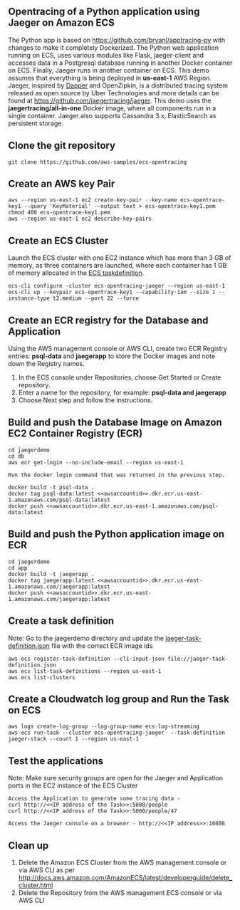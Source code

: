 ## Opentracing of a Python application using Jaeger on Amazon ECS
The Python app is based on https://github.com/bryanl/apptracing-py with changes to make it completely Dockerized. The Python web application running on ECS, uses various modules like Flask, jaeger-client and accesses data in a Postgresql database running in another Docker container on ECS. Finally, Jaeger runs in another container on ECS. This demo assumes that everything is being deployed in **us-east-1** AWS Region. 
Jaeger, inspired by [Dapper](https://research.google.com/pubs/pub36356.html) and OpenZipkin, is a distributed tracing system released as open source by Uber Technologies and more details can be found at https://github.com/jaegertracing/jaeger. This demo uses the **jaegertracing/all-in-one** Docker image, where all components run in a single container. Jaeger also supports Cassandra 3.x, ElasticSearch as persistent storage.

## Clone the git repository
```
git clone https://github.com/aws-samples/ecs-opentracing
```

## Create an AWS key Pair
```
aws --region us-east-1 ec2 create-key-pair --key-name ecs-opentrace-key1 --query 'KeyMaterial' --output text > ecs-opentrace-key1.pem
chmod 400 ecs-opentrace-key1.pem
aws --region us-east-1 ec2 describe-key-pairs
```

## Create an ECS Cluster
Launch the ECS cluster with one EC2 instance which has more than 3 GB of memory, as three containers are launched, where each container has 1 GB of memory allocated in the [ECS taskdefinition](https://github.com/aws-samples/ecs-opentracing/blob/master/jaegerdemo/jaeger-task-definition.json).

```
ecs-cli configure -cluster ecs-opentracing-jaeger --region us-east-1
ecs-cli up --keypair ecs-opentrace-key1 --capability-iam --size 1 --instance-type t2.medium --port 22 --force
```

## Create an ECR registry for the Database and Application
Using the AWS management console or AWS CLI, create two ECR Registry entries: **psql-data** and **jaegerapp** to store the Docker images and note down the Registry names.

1. In the ECS console under Repositories, choose Get Started or Create repository.
2. Enter a name for the repository, for example: **psql-data and jaegerapp**
3. Choose Next step and follow the instructions.

## Build and push the Database Image on Amazon EC2 Container Registry (ECR)
```
cd jaegerdemo
cd db
aws ecr get-login --no-include-email --region us-east-1

Run the docker login command that was returned in the previous step.

docker build -t psql-data .
docker tag psql-data:latest <<awsaccountid>>.dkr.ecr.us-east-1.amazonaws.com/psql-data:latest
docker push <<awsaccountid>>.dkr.ecr.us-east-1.amazonaws.com/psql-data:latest
```

## Build and push the Python application image on ECR
```
cd jaegerdemo
cd app
docker build -t jaegerapp .
docker tag jaegerapp:latest <<awsaccountid>>.dkr.ecr.us-east-1.amazonaws.com/jaegerapp:latest
docker push <<awsaccountid>>.dkr.ecr.us-east-1.amazonaws.com/jaegerapp:latest
```

## Create a task definition

Note: Go to the jaegerdemo directory and update the [jaeger-task-definition.json](https://github.com/aws-samples/ecs-opentracing/blob/master/jaegerdemo/jaeger-task-definition.json) file with the correct ECR image ids
```
aws ecs register-task-definition --cli-input-json file://jaeger-task-definition.json
aws ecs list-task-definitions --region us-east-1
aws ecs list-clusters
```

## Create a Cloudwatch log group and Run the Task on ECS
```
aws logs create-log-group --log-group-name ecs-log-streaming
aws ecs run-task --cluster ecs-opentracing-jaeger  --task-definition jaeger-stack --count 1 --region us-east-1
```

## Test the applications 
Note: Make sure security groups are open for the Jaeger and Application ports in the EC2 instance of the ECS Cluster

```
Access the Application to generate some tracing data -
curl http://<<IP address of the Task>>:5000/people
curl http://<<IP address of the Task>>:5000/people/47

Access the Jaeger console on a browser - http://<<IP address>>:16686
```

## Clean up
1. Delete the Amazon ECS Cluster from the AWS management console or via AWS CLI as per http://docs.aws.amazon.com/AmazonECS/latest/developerguide/delete_cluster.html
2. Delete the Repository from the AWS management ECS console or via AWS CLI
